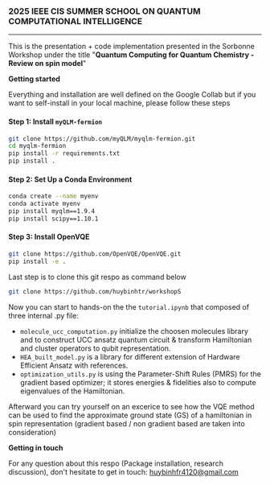 ### 2025 IEEE CIS SUMMER SCHOOL ON QUANTUM COMPUTATIONAL INTELLIGENCE
-----------
This is the presentation + code implementation presented in the Sorbonne Workshop under the title "**Quantum Computing for Quantum Chemistry - Review on spin model**"

**Getting started**

Everything and installation are well defined on the Google Collab but if you want to self-install in your local machine, please follow these steps

#### Step 1: Install `myQLM-fermion`
```bash
git clone https://github.com/myQLM/myqlm-fermion.git
cd myqlm-fermion
pip install -r requirements.txt
pip install .
```
#### Step 2: Set Up a Conda Environment
```bash
conda create --name myenv
conda activate myenv
pip install myqlm==1.9.4
pip install scipy==1.10.1
```

#### Step 3: Install OpenVQE
```bash
git clone https://github.com/OpenVQE/OpenVQE.git
pip install -e .
```
Last step is to clone this git respo as command below 
```bash
git clone https://github.com/huybinhtr/workshopS
```

Now you can start to hands-on the the `tutorial.ipynb` that composed of three internal .py file:

- `molecule_ucc_computation.py` initialize the choosen molecules library and to construct UCC ansatz quantum circuit & transform Hamiltonian and cluster operators to qubit representation.
- `HEA_built_model.py` is a library for different extension of Hardware Efficient Ansatz with references.
- `optimization_utils.py` is using the Parameter-Shift Rules (PMRS) for the gradient based optimizer; it stores energies & fidelities also to compute eigenvalues of the Hamiltonian.

Afterward you can try yourself on an excerice to see how the VQE method can be used to find the approximate ground state (GS) of a hamiltonian in spin representation (gradient based / non gradient based are taken into consideration)

**Getting in touch**

For any question about this respo (Package installation, research discussion), don't hesitate to get in touch: huybinhfr4120@gmail.com